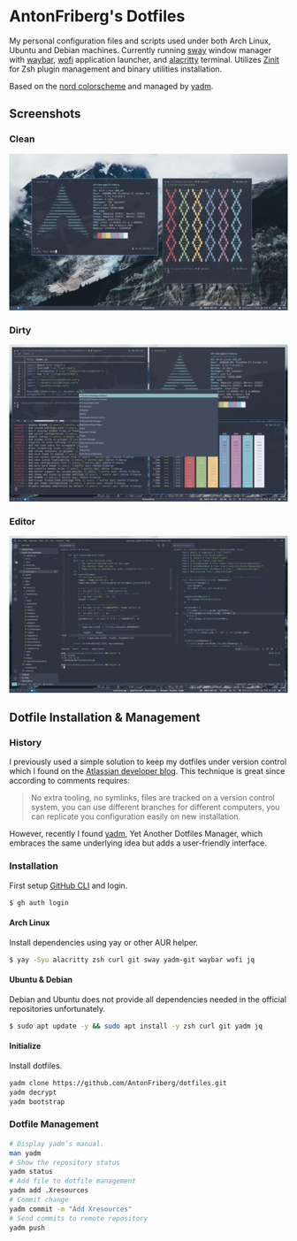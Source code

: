 # AntonFriberg's Dotfiles

My personal configuration files and scripts used under both Arch Linux, Ubuntu
and Debian machines. Currently running [sway] window manager with [waybar],
[wofi] application launcher, and [alacritty] terminal. Utilizes [Zinit] for
Zsh plugin management and binary utilities installation.

Based on the [nord colorscheme] and managed by [yadm].

[sway]: https://github.com/swaywm/sway
[waybar]: https://github.com/Alexays/Waybar
[wofi]: https://github.com/mikn/wofi
[alacritty]: https://github.com/alacritty/alacritty
[nord colorscheme]: https://github.com/arcticicestudio/nord
[yadm]: https://github.com/TheLocehiliosan/yadm
[zinit]: https://github.com/zdharma/zinit

## Screenshots
### Clean
![Clean](.config/yadm/screenshots/clean.png)
### Dirty
![Dirty](.config/yadm/screenshots/dirty.png)
### Editor
![Editor](.config/yadm/screenshots/editor.png)


## Dotfile Installation & Management

### History

I previously used a simple solution to keep my dotfiles under version control
which I found on the [Atlassian developer blog]. This technique is great since according to comments requires:

> No extra tooling, no symlinks, files are tracked on a version control system,
  you can use different branches for different computers, you can replicate you configuration easily on new installation.

However, recently I found [yadm], Yet Another Dotfiles Manager, which embraces
the same underlying idea but adds a user-friendly interface.

[atlassian developer blog]: https://developer.atlassian.com/blog/2016/02/best-way-to-store-dotfiles-git-bare-repo/

### Installation

First setup [GitHub CLI] and login.

```zsh
$ gh auth login
```

[GitHub CLI]: https://github.com/cli/cli/blob/trunk/docs/install_linux.md

#### Arch Linux

Install dependencies using yay or other AUR helper.

```zsh
$ yay -Syu alacritty zsh curl git sway yadm-git waybar wofi jq
```

#### Ubuntu & Debian

Debian and Ubuntu does not provide all dependencies needed in the official repositories unfortunately.

```zsh
$ sudo apt update -y && sudo apt install -y zsh curl git yadm jq
```

#### Initialize

Install dotfiles.

```zsh
yadm clone https://github.com/AntonFriberg/dotfiles.git
yadm decrypt
yadm bootstrap
```

### Dotfile Management

```zsh
# Display yadm’s manual.
man yadm
# Show the repository status
yadm status
# Add file to dotfile management
yadm add .Xresources
# Commit change
yadm commit -m "Add Xresources"
# Send commits to remote repository
yadm push
```
